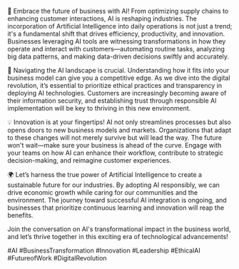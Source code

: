 🚀 Embrace the future of business with AI! From optimizing supply chains to enhancing customer interactions, AI is reshaping industries. The incorporation of Artificial Intelligence into daily operations is not just a trend; it's a fundamental shift that drives efficiency, productivity, and innovation. Businesses leveraging AI tools are witnessing transformations in how they operate and interact with customers—automating routine tasks, analyzing big data patterns, and making data-driven decisions swiftly and accurately.

🤖 Navigating the AI landscape is crucial. Understanding how it fits into your business model can give you a competitive edge. As we dive into the digital revolution, it’s essential to prioritize ethical practices and transparency in deploying AI technologies. Customers are increasingly becoming aware of their information security, and establishing trust through responsible AI implementation will be key to thriving in this new environment.

💡 Innovation is at your fingertips! AI not only streamlines processes but also opens doors to new business models and markets. Organizations that adapt to these changes will not merely survive but will lead the way. The future won't wait—make sure your business is ahead of the curve. Engage with your teams on how AI can enhance their workflow, contribute to strategic decision-making, and reimagine customer experiences.

🌍 Let’s harness the true power of Artificial Intelligence to create a sustainable future for our industries. By adopting AI responsibly, we can drive economic growth while caring for our communities and the environment. The journey toward successful AI integration is ongoing, and businesses that prioritize continuous learning and innovation will reap the benefits.

Join the conversation on AI's transformational impact in the business world, and let’s thrive together in this exciting era of technological advancements! 

#AI #BusinessTransformation #Innovation #Leadership #EthicalAI #FutureofWork #DigitalRevolution